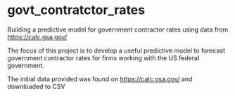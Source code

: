 # govt_contratctor_rates
Building a predictive model for government contractor rates using data from https://calc.gsa.gov/

The focus of this project is to develop a useful predictive model to forecast government contractor rates for firms working with the US federal government. 

The initial data provided was found on https://calc.gsa.gov/ and downloaded to CSV
